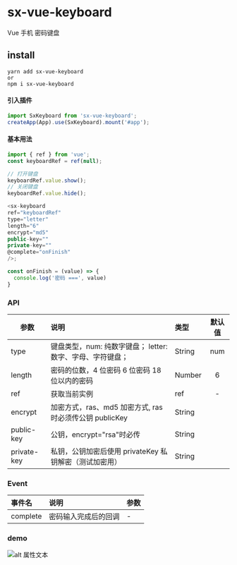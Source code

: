 # sx-vue-keyboard

Vue 手机 密码键盘

## install

```
yarn add sx-vue-keyboard
or
npm i sx-vue-keyboard
```

#### 引入插件

```javascript
import SxKeyboard from 'sx-vue-keyboard';
createApp(App).use(SxKeyboard).mount('#app');
```

#### 基本用法

```javascript
import { ref } from 'vue';
const keyboardRef = ref(null);

// 打开键盘
keyboardRef.value.show();
// 关闭键盘
keyboardRef.value.hide();

<sx-keyboard
ref="keyboardRef"
type="letter"
length="6"
encrypt="md5"
public-key=""
private-key=""
@complete="onFinish"
/>;

const onFinish = (value) => {
  console.log('密码 ===', value)
}
```

### API

| 参数        | 说明                                                       | 类型   | 默认值 |
| ----------- | :--------------------------------------------------------- | :----- | :----: |
| type        | 键盘类型，num: 纯数字键盘； letter: 数字、字母、字符键盘； | String |  num   |
| length      | 密码的位数，4 位密码 6 位密码 18 位以内的密码              | Number |   6    |
| ref         | 获取当前实例                                               | ref    |   -    |
| encrypt     | 加密方式，ras、md5 加密方式, ras 时必须传公钥 publicKey    | String |        |
| public-key  | 公钥，encrypt="rsa"时必传                                  | String |        |
| private-key | 私钥，公钥加密后使用 privateKey 私钥解密（测试加密用）     | String |        |

### Event

| 事件名   | 说明                 | 参数 |
| :------- | :------------------- | :--- |
| complete | 密码输入完成后的回调 | -    |

### demo 
![alt 属性文本](https://beunc.oss-cn-beijing.aliyuncs.com/github/demo.png)
